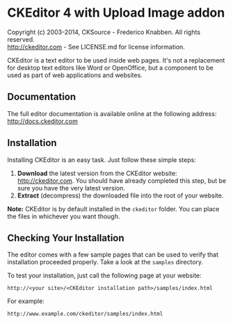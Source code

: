 CKEditor 4 with Upload Image addon
==========

Copyright (c) 2003-2014, CKSource - Frederico Knabben. All rights reserved.  
http://ckeditor.com - See LICENSE.md for license information.

CKEditor is a text editor to be used inside web pages. It's not a replacement
for desktop text editors like Word or OpenOffice, but a component to be used as
part of web applications and websites.

## Documentation

The full editor documentation is available online at the following address:
http://docs.ckeditor.com

## Installation

Installing CKEditor is an easy task. Just follow these simple steps:

 1. **Download** the latest version from the CKEditor website:
    http://ckeditor.com. You should have already completed this step, but be
    sure you have the very latest version.
 2. **Extract** (decompress) the downloaded file into the root of your website.

**Note:** CKEditor is by default installed in the `ckeditor` folder. You can
place the files in whichever you want though.

## Checking Your Installation

The editor comes with a few sample pages that can be used to verify that
installation proceeded properly. Take a look at the `samples` directory.

To test your installation, just call the following page at your website:

	http://<your site>/<CKEditor installation path>/samples/index.html

For example:

	http://www.example.com/ckeditor/samples/index.html
